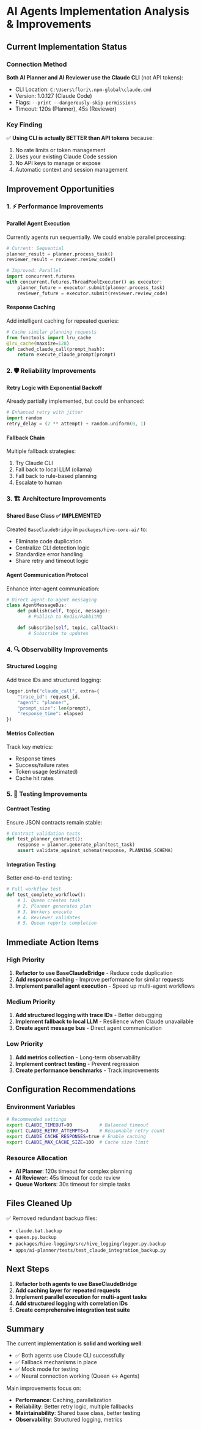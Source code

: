 # AI Agents Implementation Analysis & Improvements

## Current Implementation Status

### Connection Method
**Both AI Planner and AI Reviewer use the Claude CLI** (not API tokens):
- CLI Location: `C:\Users\flori\.npm-global\claude.cmd`
- Version: 1.0.127 (Claude Code)
- Flags: `--print --dangerously-skip-permissions`
- Timeout: 120s (Planner), 45s (Reviewer)

### Key Finding
✅ **Using CLI is actually BETTER than API tokens** because:
1. No rate limits or token management
2. Uses your existing Claude Code session
3. No API keys to manage or expose
4. Automatic context and session management

## Improvement Opportunities

### 1. ⚡ Performance Improvements

#### **Parallel Agent Execution**
Currently agents run sequentially. We could enable parallel processing:
```python
# Current: Sequential
planner_result = planner.process_task()
reviewer_result = reviewer.review_code()

# Improved: Parallel
import concurrent.futures
with concurrent.futures.ThreadPoolExecutor() as executor:
    planner_future = executor.submit(planner.process_task)
    reviewer_future = executor.submit(reviewer.review_code)
```

#### **Response Caching**
Add intelligent caching for repeated queries:
```python
# Cache similar planning requests
from functools import lru_cache
@lru_cache(maxsize=128)
def cached_claude_call(prompt_hash):
    return execute_claude_prompt(prompt)
```

### 2. 🛡️ Reliability Improvements

#### **Retry Logic with Exponential Backoff**
Already partially implemented, but could be enhanced:
```python
# Enhanced retry with jitter
import random
retry_delay = (2 ** attempt) + random.uniform(0, 1)
```

#### **Fallback Chain**
Multiple fallback strategies:
1. Try Claude CLI
2. Fall back to local LLM (ollama)
3. Fall back to rule-based planning
4. Escalate to human

### 3. 🏗️ Architecture Improvements

#### **Shared Base Class** ✅ IMPLEMENTED
Created `BaseClaudeBridge` in `packages/hive-core-ai/` to:
- Eliminate code duplication
- Centralize CLI detection logic
- Standardize error handling
- Share retry and timeout logic

#### **Agent Communication Protocol**
Enhance inter-agent communication:
```python
# Direct agent-to-agent messaging
class AgentMessageBus:
    def publish(self, topic, message):
        # Publish to Redis/RabbitMQ

    def subscribe(self, topic, callback):
        # Subscribe to updates
```

### 4. 🔍 Observability Improvements

#### **Structured Logging**
Add trace IDs and structured logging:
```python
logger.info("claude_call", extra={
    "trace_id": request_id,
    "agent": "planner",
    "prompt_size": len(prompt),
    "response_time": elapsed
})
```

#### **Metrics Collection**
Track key metrics:
- Response times
- Success/failure rates
- Token usage (estimated)
- Cache hit rates

### 5. 🧪 Testing Improvements

#### **Contract Testing**
Ensure JSON contracts remain stable:
```python
# Contract validation tests
def test_planner_contract():
    response = planner.generate_plan(test_task)
    assert validate_against_schema(response, PLANNING_SCHEMA)
```

#### **Integration Testing**
Better end-to-end testing:
```python
# Full workflow test
def test_complete_workflow():
    # 1. Queen creates task
    # 2. Planner generates plan
    # 3. Workers execute
    # 4. Reviewer validates
    # 5. Queen reports completion
```

## Immediate Action Items

### High Priority
1. **Refactor to use BaseClaudeBridge** - Reduce code duplication
2. **Add response caching** - Improve performance for similar requests
3. **Implement parallel agent execution** - Speed up multi-agent workflows

### Medium Priority
1. **Add structured logging with trace IDs** - Better debugging
2. **Implement fallback to local LLM** - Resilience when Claude unavailable
3. **Create agent message bus** - Direct agent communication

### Low Priority
1. **Add metrics collection** - Long-term observability
2. **Implement contract testing** - Prevent regression
3. **Create performance benchmarks** - Track improvements

## Configuration Recommendations

### Environment Variables
```bash
# Recommended settings
export CLAUDE_TIMEOUT=90          # Balanced timeout
export CLAUDE_RETRY_ATTEMPTS=3    # Reasonable retry count
export CLAUDE_CACHE_RESPONSES=true # Enable caching
export CLAUDE_MAX_CACHE_SIZE=100  # Cache size limit
```

### Resource Allocation
- **AI Planner**: 120s timeout for complex planning
- **AI Reviewer**: 45s timeout for code review
- **Queue Workers**: 30s timeout for simple tasks

## Files Cleaned Up

✅ Removed redundant backup files:
- `claude.bat.backup`
- `queen.py.backup`
- `packages/hive-logging/src/hive_logging/logger.py.backup`
- `apps/ai-planner/tests/test_claude_integration_backup.py`

## Next Steps

1. **Refactor both agents to use BaseClaudeBridge**
2. **Add caching layer for repeated requests**
3. **Implement parallel execution for multi-agent tasks**
4. **Add structured logging with correlation IDs**
5. **Create comprehensive integration test suite**

## Summary

The current implementation is **solid and working well**:
- ✅ Both agents use Claude CLI successfully
- ✅ Fallback mechanisms in place
- ✅ Mock mode for testing
- ✅ Neural connection working (Queen ↔ Agents)

Main improvements focus on:
- **Performance**: Caching, parallelization
- **Reliability**: Better retry logic, multiple fallbacks
- **Maintainability**: Shared base class, better testing
- **Observability**: Structured logging, metrics